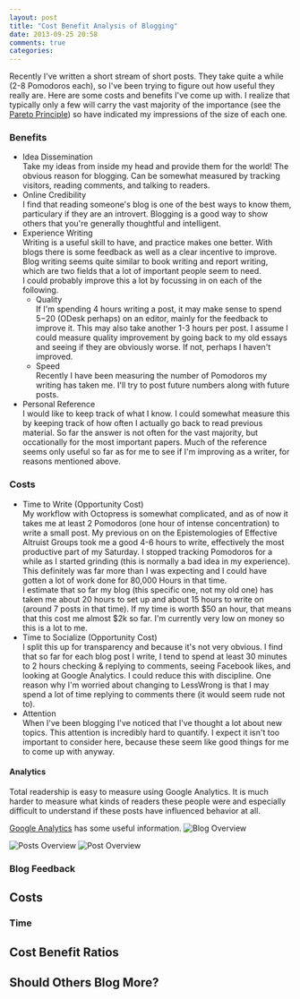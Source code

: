 ```yaml
---
layout: post
title: "Cost Benefit Analysis of Blogging"
date: 2013-09-25 20:58
comments: true
categories: 
---
```


Recently I've written a short stream of short posts.  They take quite a
while (2-8 Pomodoros each), so I've been trying to figure out how useful
they really are.  Here are some costs and benefits I've come up with.  I
realize that typically only a few will carry the vast majority of the
importance (see the [Pareto Principle](http://en.wikipedia.org/wiki/Pareto_principle)) so have indicated my impressions of the size of each one.

### Benefits
- Idea Dissemination  
  Take my ideas from inside my head and provide
  them for the world!  The obvious reason for blogging.  Can be somewhat
measured by tracking visitors, reading comments, and talking to readers.  
- Online Credibility  
  I find that reading someone's blog is one of the best ways to know
them, particulary if they are an introvert.  Blogging is a good way to
show others that you're generally thoughtful and intelligent.
- Experience Writing  
  Writing is a useful skill to have, and practice makes one better.
With blogs there is some feedback as well as a clear incentive to
improve.  Blog writing seems quite similar to book writing and report
writing, which are two fields that a lot of important people seem to
need.  
  I could probably improve this a lot by focussing in on each of the
following.
    - Quality  
        If I'm spending 4 hours writing a post, it may make sense to
spend $5-$20 (ODesk perhaps) on an editor, mainly for the feedback to improve it.  This
may also take another 1-3 hours per post.
        I assume I could measure quality improvement by going back to my
old essays and seeing if they are obviously worse.  If not, perhaps I
haven't improved.
    - Speed  
        Recently I have been measuring the number of Pomodoros my
writing has taken me.  I'll try to post future numbers along with
future posts.    
- Personal Reference  
  I would like to keep track of what I know.  I could somewhat measure
this by keeping track of how often I actually go back to read previous
material.  So far the answer is not often for the vast majority, but
occationally for the most important papers.  Much of the reference seems
only useful so far as for me to see if I'm improving as a writer, for
reasons mentioned above.

### Costs
- Time to Write (Opportunity Cost)  
  My workflow with Octopress is somewhat complicated, and as of now it
takes me at least 2 Pomodoros (one hour of intense concentration) to
write a small post.  My previous on on the Epistemologies of Effective
Altruist Groups took me a good 4-6 hours to write, effectively the most
productive part of my Saturday.  I stopped tracking Pomodoros for a
while as I started grinding (this is normally a bad idea in my
experience).  This definitely was far more than I was expecting and I
could have gotten a lot of work done for 80,000 Hours in that time.  
  I estimate that so far my blog (this specific one, not my old one) has
taken me about 20 hours to set up and about 15 hours to write on (around
7 posts in that time).  If my time is worth $50 an hour, that means that
this cost me almost $2k so far.  I'm currently very low on money so this
is a lot to me.
- Time to Socialize (Opportunity Cost)  
  I split this up for transparency and because it's not very obvious.  I
find that so far for each blog post I write, I tend to spend at least
30 minutes to 2 hours checking & replying to comments, seeing Facebook
likes, and looking at Google Analytics.  I could reduce this with
discipline.  One reason why I'm worried about changing to LessWrong is
that I may spend a lot of time replying to comments there (it would seem
rude not to).  
- Attention  
  When I've been blogging I've noticed that I've thought a lot about new
topics.  This attention is incredibly hard to quantify.  I expect it
isn't too important to consider here, because these seem like good
things for me to come up with anyway.

#### Analytics

Total readership is easy to measure using Google Analytics.  It is much
harder to measure what kinds of readers these people were and especially
difficult to understand if these posts have influenced behavior at all.


[Google Analytics](http://www.google.com/analytics/) has some useful
information. 
![Blog Overview](/assets/posts/blog_overview_ga.png)

![Posts Overview](/assets/posts/blog_list_ga.png)
![Post Overview](/assets/posts/individual_post.png)

### Blog Feedback

## Costs

### Time

## Cost Benefit Ratios

## Should Others Blog More?
